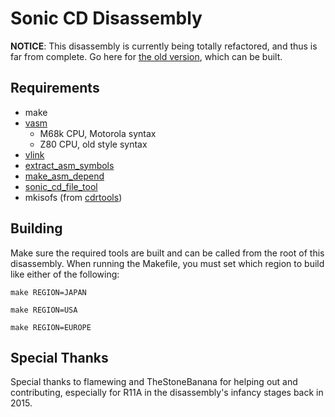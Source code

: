 # Sonic CD Disassembly

**NOTICE**: This disassembly is currently being totally refactored, and thus is far from complete. Go here for [the old version](https://github.com/DevsArchive/sonic-cd-disassembly), which can be built.

## Requirements

* make
* [vasm](http://sun.hasenbraten.de/vasm/)
  * M68k CPU, Motorola syntax
  * Z80 CPU, old style syntax
* [vlink](http://sun.hasenbraten.de/vlink/)
* [extract_asm_symbols](https://github.com/devon-artmeier/extract_asm_symbols)
* [make_asm_depend](https://github.com/devon-artmeier/make_asm_depend)
* [sonic_cd_file_tool](https://github.com/devon-artmeier/sonic_cd_file_tool)
* mkisofs (from [cdrtools](https://sourceforge.net/projects/cdrtools/))

## Building

Make sure the required tools are built and can be called from the root of this disassembly. When running the Makefile, you must set which region to build like either of the following:

~~~
make REGION=JAPAN
~~~
~~~
make REGION=USA
~~~
~~~
make REGION=EUROPE
~~~

## Special Thanks

Special thanks to flamewing and TheStoneBanana for helping out and contributing, especially for R11A in the disassembly's infancy stages back in 2015.
